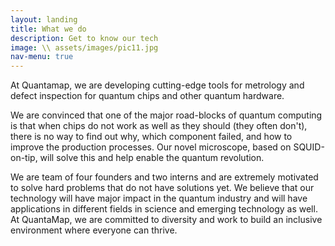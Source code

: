 ```yaml
---
layout: landing
title: What we do
description: Get to know our tech
image: \\ assets/images/pic11.jpg
nav-menu: true
---
```


At Quantamap, we are developing cutting-edge tools for metrology and defect inspection for quantum chips and other quantum hardware.

We are convinced that one of the major road-blocks of quantum computing is that when chips do not work as well as they should (they often don't), there is no way to find out why, which component failed, and how to improve the production processes. Our novel microscope, based on SQUID-on-tip, will solve this and help enable the quantum revolution.

We are team of four founders and two interns and are extremely motivated to solve hard problems that do not have solutions yet. We believe that our technology will have major impact in the quantum industry and will have applications in different fields in science and emerging technology as well. At QuantaMap, we are committed to diversity and work to build an inclusive environment where everyone can thrive. 
